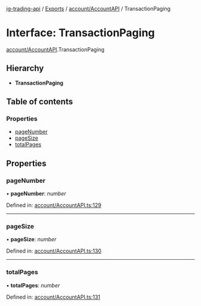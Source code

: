 [ig-trading-api](../README.md) / [Exports](../modules.md) / [account/AccountAPI](../modules/account_accountapi.md) / TransactionPaging

# Interface: TransactionPaging

[account/AccountAPI](../modules/account_accountapi.md).TransactionPaging

## Hierarchy

- **TransactionPaging**

## Table of contents

### Properties

- [pageNumber](account_accountapi.transactionpaging.md#pagenumber)
- [pageSize](account_accountapi.transactionpaging.md#pagesize)
- [totalPages](account_accountapi.transactionpaging.md#totalpages)

## Properties

### pageNumber

• **pageNumber**: _number_

Defined in: [account/AccountAPI.ts:129](https://github.com/bennycode/ig-trading-api/blob/76cc822/src/account/AccountAPI.ts#L129)

---

### pageSize

• **pageSize**: _number_

Defined in: [account/AccountAPI.ts:130](https://github.com/bennycode/ig-trading-api/blob/76cc822/src/account/AccountAPI.ts#L130)

---

### totalPages

• **totalPages**: _number_

Defined in: [account/AccountAPI.ts:131](https://github.com/bennycode/ig-trading-api/blob/76cc822/src/account/AccountAPI.ts#L131)
